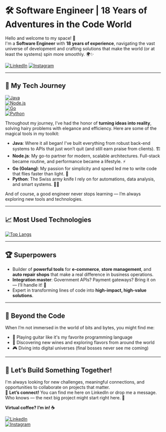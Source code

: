 # 🛠️ Software Engineer | 18 Years of Adventures in the Code World

Hello and welcome to my space! 👋  
I'm a **Software Engineer** with **18 years of experience**, navigating the vast universe of development and crafting solutions that make the world (or at least the systems) spin more smoothly. 🌍✨

[![LinkedIn](https://img.shields.io/badge/LinkedIn-0077B5?style=for-the-badge&logo=linkedin&logoColor=white)](https://www.linkedin.com/in/kelsonpalharini) [![Instagram](https://img.shields.io/badge/Instagram-E4405F?style=for-the-badge&logo=instagram&logoColor=white)](https://www.instagram.com/kelsonpalharini)

---

## 🚀 My Tech Journey

[![Java](https://img.shields.io/badge/Java-ED8B00?style=for-the-badge&logo=openjdk&logoColor=white)](https://www.java.com)  
[![Node.js](https://img.shields.io/badge/Node.js-339933?style=for-the-badge&logo=nodedotjs&logoColor=white)](https://nodejs.org)  
[![Go](https://img.shields.io/badge/Go-00ADD8?style=for-the-badge&logo=go&logoColor=white)](https://go.dev)  
[![Python](https://img.shields.io/badge/Python-3776AB?style=for-the-badge&logo=python&logoColor=white)](https://www.python.org)

Throughout my journey, I've had the honor of **turning ideas into reality**, solving hairy problems with elegance and efficiency. Here are some of the magical tools in my toolkit:

- **Java**: Where it all began! I've built everything from robust back-end systems to APIs that just won’t quit (and still earn praise from clients). 🏗️  
- **Node.js**: My go-to partner for modern, scalable architectures. Full-stack became routine, and performance became a lifestyle. ⚡  
- **Go (Golang)**: My passion for simplicity and speed led me to write code that flies faster than light. 🚀  
- **Python**: The Swiss army knife I rely on for automations, data analysis, and smart systems. 🐍✨  

And of course, a good engineer never stops learning — I’m always exploring new tools and technologies.

---

## 📈 Most Used Technologies

[![Top Langs](https://github-readme-stats.vercel.app/api/top-langs/?username=kelsonpalharini&layout=compact&langs_count=8&theme=radical)](https://github.com/kelsonpalharini)

---

## 🏆 Superpowers

- Builder of **powerful tools** for **e-commerce**, **store management**, and **auto repair shops** that make a real difference in business operations.  
- **Integration master**: Government APIs? Payment gateways? Bring it on — I’ll handle it! 🔗  
- Expert in transforming lines of code into **high-impact, high-value solutions**.  

---

## 🎸 Beyond the Code

When I’m not immersed in the world of bits and bytes, you might find me:

- 🎸 Playing guitar like it's my favorite programming language  
- 🍷 Discovering new wines and exploring flavors from around the world  
- 🎮 Diving into digital universes (final bosses never see me coming)  

---

## 🤝 Let’s Build Something Together!

I'm always looking for new challenges, meaningful connections, and opportunities to collaborate on projects that matter.  
💬 **Let’s connect!** You can find me here on LinkedIn or drop me a message. Who knows — the next big project might start right here. 🚀

**Virtual coffee? I’m in! ☕**

[![LinkedIn](https://img.shields.io/badge/LinkedIn-0077B5?style=for-the-badge&logo=linkedin&logoColor=white)](https://www.linkedin.com/in/kelsonpalharini)  
[![Instagram](https://img.shields.io/badge/Instagram-E4405F?style=for-the-badge&logo=instagram&logoColor=white)](https://www.instagram.com/kelsonpalharini)
